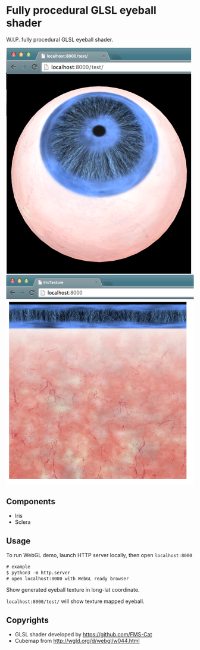 # Fully procedural GLSL eyeball shader

W.I.P. fully procedural GLSL eyeball shader.

![](images/eyeball.png)
![](images/eyeball-texture.png)

## Components

* Iris
* Sclera

## Usage

To run WebGL demo, launch HTTP server locally, then open `localhost:8000`

    # example
    $ python3 -m http.server
    # open localhost:8000 with WebGL ready browser

Show generated eyeball texture in long-lat coordinate.

`localhost:8000/test/` will show texture mapped eyeball.

## Copyrights

* GLSL shader developed by https://github.com/FMS-Cat
* Cubemap from http://wgld.org/d/webgl/w044.html
